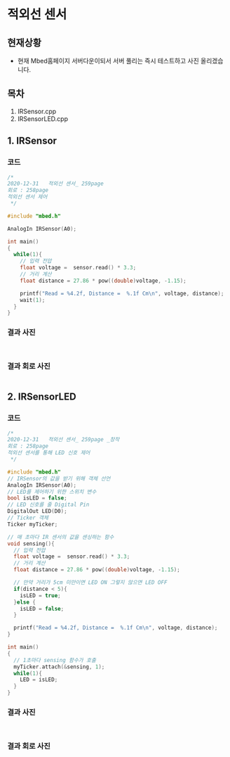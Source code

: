 # 적외선 센서

## 현재상황

- 현재 Mbed홈페이지 서버다운이되서 서버 풀리는 즉시 테스트하고 사진 올리겠습니다.

## 목차
1. IRSensor.cpp
2. IRSensorLED.cpp

## 1. IRSensor
### 코드
```c++
/*
2020-12-31   적외선 센서_ 259page
회로 : 258page
적외선 센서 제어
 */

#include "mbed.h"

AnalogIn IRSensor(A0);

int main()
{
  while(1){
    // 입력 전압
    float voltage =  sensor.read() * 3.3;
    // 거리 계산
    float distance = 27.86 * pow((double)voltage, -1.15);

    printf("Read = %4.2f, Distance =  %.1f Cm\n", voltage, distance);
    wait(1);
  }
}

```

### 결과 사진

![]()

![]()

### 결과 회로 사진

![]()

## 2. IRSensorLED

### 코드
```c++
/*
2020-12-31   적외선 센서_ 259page _창작
회로 : 258page
적외선 센서를 통해 LED 신호 제어
 */

#include "mbed.h"
// IRSensor의 값을 받기 위해 객체 선언
AnalogIn IRSensor(A0);
// LED를 제어하기 위한 스위치 변수
bool isLED = false;
// LED 신호를 줄 Digital Pin
DigitalOut LED(D0);
// Ticker 객체
Ticker myTicker;

// 매 초마다 IR 센서의 값을 센싱하는 함수
void sensing(){
  // 입력 전압
  float voltage =  sensor.read() * 3.3;
  // 거리 계산
  float distance = 27.86 * pow((double)voltage, -1.15);

  // 만약 거리가 5cm 미만이면 LED ON 그렇지 않으면 LED OFF
  if(distance < 5){
    isLED = true;
  }else {
    isLED = false;
  }

  printf("Read = %4.2f, Distance =  %.1f Cm\n", voltage, distance);
}

int main()
{
  // 1초마다 sensing 함수가 호출
  myTicker.attach(&sensing, 1);
  while(1){
    LED = isLED;
  }
}


```

### 결과 사진

![]()

![]()

### 결과 회로 사진

![]()
